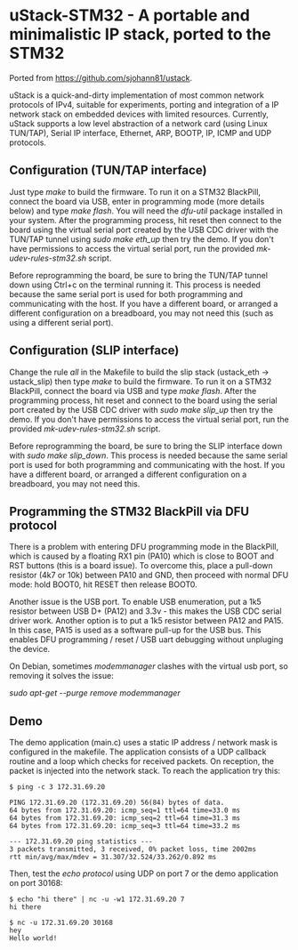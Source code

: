 # uStack-STM32 - A portable and minimalistic IP stack, ported to the STM32

Ported from https://github.com/sjohann81/ustack.

uStack is a quick-and-dirty implementation of most common network protocols of IPv4, suitable for experiments, porting and integration of a IP network stack on embedded devices with limited resources. Currently, uStack supports a low level abstraction of a network card (using Linux TUN/TAP), Serial IP interface, Ethernet, ARP, BOOTP, IP, ICMP and UDP protocols.

## Configuration (TUN/TAP interface)

Just type *make* to build the firmware. To run it on a STM32 BlackPill, connect the board via USB, enter in programming mode (more details below) and type *make flash*. You will need the *dfu-util* package installed in your system. After the programming process, hit reset then connect to the board using the virtual serial port created by the USB CDC driver with the TUN/TAP tunnel using *sudo make eth_up* then try the demo. If you don't have permissions to access the virtual serial port, run the provided *mk-udev-rules-stm32.sh* script.

Before reprogramming the board, be sure to bring the TUN/TAP tunnel down using Ctrl+c on the terminal running it. This process is needed because the same serial port is used for both programming and communicating with the host. If you have a different board, or arranged a different configuration on a breadboard, you may not need this (such as using a different serial port).

## Configuration (SLIP interface)

Change the rule *all* in the Makefile to build the slip stack (ustack_eth -> ustack_slip) then type *make* to build the firmware. To run it on a STM32 BlackPill, connect the board via USB and type *make flash*. After the programming process, hit reset and connect to the board using the serial port created by the USB CDC driver with *sudo make slip_up* then try the demo. If you don't have permissions to access the virtual serial port, run the provided *mk-udev-rules-stm32.sh* script.

Before reprogramming the board, be sure to bring the SLIP interface down with *sudo make slip_down*. This process is needed because the same serial port is used for both programming and communicating with the host. If you have a different board, or arranged a different configuration on a breadboard, you may not need this.

## Programming the STM32 BlackPill via DFU protocol

There is a problem with entering DFU programming mode in the BlackPill, which is caused by a floating RX1 pin (PA10) which is close to BOOT and RST buttons (this is a board issue). To overcome this, place a pull-down resistor (4k7 or 10k) between PA10 and GND, then proceed with normal DFU mode: hold BOOT0, hit RESET then release BOOT0.

Another issue is the USB port. To enable USB enumeration, put a 1k5 resistor between USB D+ (PA12) and 3.3v - this makes the USB CDC serial driver work. Another option is to put a 1k5 resistor between PA12 and PA15. In this case, PA15 is used as a software pull-up for the USB bus. This enables DFU programming / reset / USB uart debugging without unpluging the device.

On Debian, sometimes *modemmanager* clashes with the virtual usb port, so removing it solves the issue:

*sudo apt-get --purge remove modemmanager*

## Demo

The demo application (main.c) uses a static IP address / network mask is configured in the makefile. The application consists of a UDP callback routine and a loop which checks for received packets. On reception, the packet is injected into the network stack. To reach the application try this:

    $ ping -c 3 172.31.69.20

    PING 172.31.69.20 (172.31.69.20) 56(84) bytes of data.
    64 bytes from 172.31.69.20: icmp_seq=1 ttl=64 time=33.0 ms
    64 bytes from 172.31.69.20: icmp_seq=2 ttl=64 time=31.3 ms
    64 bytes from 172.31.69.20: icmp_seq=3 ttl=64 time=33.2 ms

    --- 172.31.69.20 ping statistics ---
    3 packets transmitted, 3 received, 0% packet loss, time 2002ms
    rtt min/avg/max/mdev = 31.307/32.524/33.262/0.892 ms


Then, test the *echo protocol* using UDP on port 7 or the demo application on port 30168:

    $ echo "hi there" | nc -u -w1 172.31.69.20 7
    hi there

    $ nc -u 172.31.69.20 30168
    hey
    Hello world!
